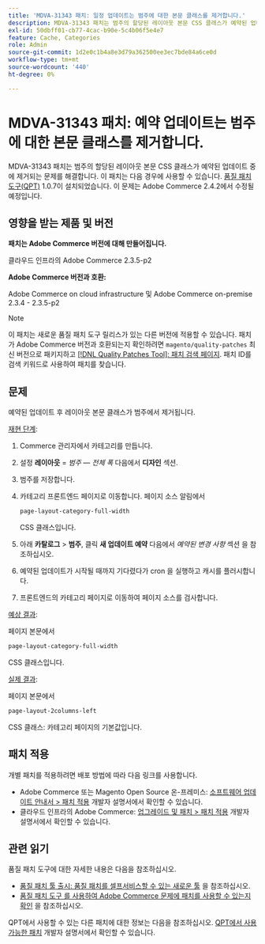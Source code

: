 ```yaml
---
title: 'MDVA-31343 패치: 일정 업데이트는 범주에 대한 본문 클래스를 제거합니다.'
description: MDVA-31343 패치는 범주의 할당된 레이아웃 본문 CSS 클래스가 예약된 업데이트 중에 제거되는 문제를 해결합니다. 이 패치는 [Quality Patches Tool (QPT)](/help/announcements/adobe-commerce-announcements/magento-quality-patches-released-new-tool-to-self-serve-quality-patches.md) 1.0.7이 설치된 경우 사용할 수 있습니다. 이 문제는 Adobe Commerce 2.4.2에서 수정될 예정입니다.
exl-id: 50dbff01-cb77-4cac-b90e-5c4b06f5e4e7
feature: Cache, Categories
role: Admin
source-git-commit: 1d2e0c1b4a8e3d79a362500ee3ec7bde84a6ce0d
workflow-type: tm+mt
source-wordcount: '440'
ht-degree: 0%

---
```


# MDVA-31343 패치: 예약 업데이트는 범주에 대한 본문 클래스를 제거합니다.

MDVA-31343 패치는 범주의 할당된 레이아웃 본문 CSS 클래스가 예약된 업데이트 중에 제거되는 문제를 해결합니다. 이 패치는 다음 경우에 사용할 수 있습니다. [품질 패치 도구(QPT)](/help/announcements/adobe-commerce-announcements/magento-quality-patches-released-new-tool-to-self-serve-quality-patches.md) 1.0.7이 설치되었습니다. 이 문제는 Adobe Commerce 2.4.2에서 수정될 예정입니다.

## 영향을 받는 제품 및 버전

**패치는 Adobe Commerce 버전에 대해 만들어집니다.**

클라우드 인프라의 Adobe Commerce 2.3.5-p2

**Adobe Commerce 버전과 호환:**

Adobe Commerce on cloud infrastructure 및 Adobe Commerce on-premise 2.3.4 - 2.3.5-p2

>[!NOTE]
>
>이 패치는 새로운 품질 패치 도구 릴리스가 있는 다른 버전에 적용할 수 있습니다. 패치가 Adobe Commerce 버전과 호환되는지 확인하려면 `magento/quality-patches` 최신 버전으로 패키지하고 [[!DNL Quality Patches Tool]: 패치 검색 페이지](https://devdocs.magento.com/quality-patches/tool.html#patch-grid). 패치 ID를 검색 키워드로 사용하여 패치를 찾습니다.

## 문제

예약된 업데이트 후 레이아웃 본문 클래스가 범주에서 제거됩니다.

<u>재현 단계</u>:

1. Commerce 관리자에서 카테고리를 만듭니다.
1. 설정 **레이아웃** = *범주 — 전체 폭* 다음에서 **디자인** 섹션.
1. 범주를 저장합니다.
1. 카테고리 프론트엔드 페이지로 이동합니다. 페이지 소스 알림에서

   ```css
   page-layout-category-full-width
   ```

   CSS 클래스입니다.
1. 아래 **카탈로그** > **범주**, 클릭 **새 업데이트 예약** 다음에서 *예약된 변경 사항* 섹션 을 참조하십시오.
1. 예약된 업데이트가 시작될 때까지 기다렸다가 cron 을 실행하고 캐시를 플러시합니다.
1. 프론트엔드의 카테고리 페이지로 이동하여 페이지 소스를 검사합니다.

<u>예상 결과</u>:

페이지 본문에서

```css
page-layout-category-full-width
```

CSS 클래스입니다.

<u>실제 결과</u>:

페이지 본문에서

```css
page-layout-2columns-left
```

CSS 클래스: 카테고리 페이지의 기본값입니다.

## 패치 적용

개별 패치를 적용하려면 배포 방법에 따라 다음 링크를 사용합니다.

* Adobe Commerce 또는 Magento Open Source 온-프레미스: [소프트웨어 업데이트 안내서 > 패치 적용](https://devdocs.magento.com/guides/v2.4/comp-mgr/patching/mqp.html) 개발자 설명서에서 확인할 수 있습니다.
* 클라우드 인프라의 Adobe Commerce: [업그레이드 및 패치 > 패치 적용](https://devdocs.magento.com/cloud/project/project-patch.html) 개발자 설명서에서 확인할 수 있습니다.

## 관련 읽기

품질 패치 도구에 대한 자세한 내용은 다음을 참조하십시오.

* [품질 패치 툴 출시: 품질 패치를 셀프서비스할 수 있는 새로운 툴](/help/announcements/adobe-commerce-announcements/magento-quality-patches-released-new-tool-to-self-serve-quality-patches.md) 을 참조하십시오.
* [품질 패치 도구 를 사용하여 Adobe Commerce 문제에 패치를 사용할 수 있는지 확인](/help/support-tools/patches-available-in-qpt-tool/check-patch-for-magento-issue-with-magento-quality-patches.md) 을 참조하십시오.

QPT에서 사용할 수 있는 다른 패치에 대한 정보는 다음을 참조하십시오. [QPT에서 사용 가능한 패치](https://devdocs.magento.com/quality-patches/tool.html#patch-grid) 개발자 설명서에서 확인할 수 있습니다.
